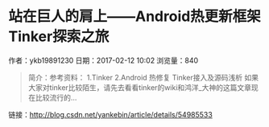 # 站在巨人的肩上——Android热更新框架Tinker探索之旅
作者：ykb19891230
日期：2017-02-12 10:02
浏览量：840
> 简介：参考资料： 
  1.Tinker 
  2.Android 热修复 Tinker接入及源码浅析 
如果大家对tinker比较陌生，请先去看看tinker的wiki和鸿洋_大神的这篇文章现在比较流行的...

 链接：http://blog.csdn.net/yankebin/article/details/54985533
